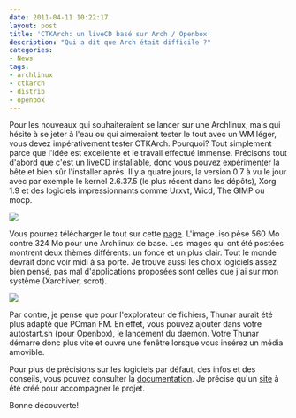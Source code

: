 ```yaml
---
date: 2011-04-11 10:22:17
layout: post
title: 'CTKArch: un liveCD basé sur Arch / Openbox'
description: "Qui a dit que Arch était difficile ?"
categories:
- News
tags:
- archlinux
- ctkarch
- distrib
- openbox
---
```


Pour les nouveaux qui souhaiteraient se lancer sur une Archlinux, mais qui hésite à se jeter à l'eau ou qui aimeraient tester le tout avec un WM léger, vous devez impérativement tester CTKArch. Pourquoi? Tout simplement parce que l'idée est excellente et le travail effectué immense. Précisons tout d'abord que c'est un liveCD installable, donc vous pouvez expérimenter la bête et bien sûr l'installer après.
Il y a quatre jours, la version 0.7 à vu le jour avec par exemple le kernel 2.6.37.5 (le plus récent dans les dépôts), Xorg 1.9 et des logiciels impressionnants comme Urxvt, Wicd, The GIMP ou mocp.

<!-- more -->

<img class="imgcenter" src="http://linuxien.legtux.org/uploads/images/2011/04/ctkarch.png">

Vous pourrez télécharger le tout sur cette [page](http://ctkarch.org/download/0.7/?isos&fr#iso). L'image .iso pèse 560 Mo contre 324 Mo pour une Archlinux de base. Les images qui ont été postées montrent deux thèmes différents: un foncé et un plus clair. Tout le monde devrait donc voir midi à sa porte. Je trouve aussi les choix logiciels assez bien pensé, pas mal d'applications proposées sont celles que j'ai sur mon système (Xarchiver, scrot).

<img class="imgcenter" src="http://linuxien.legtux.org/uploads/images/2011/04/ctkshot.jpg">

Par contre, je pense que pour l'explorateur de fichiers, Thunar aurait été plus adapté que PCman FM. En effet, vous pouvez ajouter dans votre autostart.sh (pour Openbox), le lancement du daemon. Votre Thunar démarre donc plus vite et ouvre une fenêtre lorsque vous insérez un média amovible.

Pour plus de précisions sur les logiciels par défaut, des infos et des conseils, vous pouvez consulter la [documentation](http://ctkarch.org/documentation/0.7/?fr). Je précise qu'un [site](http://ctkarch.org/?fr) à été créé pour accompagner le projet.

Bonne découverte!

